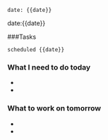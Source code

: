 ```
date: {{date}}
```
date:{{date}}

###Tasks
```tasks
scheduled {{date}}
```
### What I need to do today
- 
- 
### What to work on tomorrow
- 
- 

